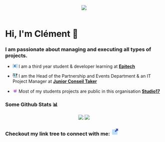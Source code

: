<div align="center">
<a href="https://github.com/Clement-Fernandes" target="_blank"><img src="https://camo.githubusercontent.com/31a2f49c2960bd98e115c536f78f1781d631d2097cbbd73cb006be1aa526246b/68747470733a2f2f692e696d6775722e636f6d2f4136625747466c2e676966" width=""></a>
</div>

<br>

# Hi, I'm Clément :speech_balloon:

### I am passionate about managing and executing all types of projects.

- <p><img src=".assets/epitech-icon.png" width="15"> I am a third year student & developer learning at <b><a href="https://www.epitech.eu">Epitech</a></b> <a href="https://www.epitech.eu" target="_blank"></a> </p>

- <p><img src=".assets/taker-icon.png" width="15"> I am the Head of the Partnership and Events Department & an IT Project Manager at <b><a href="https://taker.epitech.eu/">Junior Conseil Taker</a></b> <a href="https://taker.epitech.eu" target="_blank"></a> </p>

- <p><img src=".assets/studio17-icon.png" width="15"> Most of my students projects are public in this organisation <b><a href="https://github.com/Studio-17">Studio17</a></b> <a href="https://github.com/Studio-17" target="_blank"></a> </p>

### Some Github Stats :bar_chart:

<div align="center">
    <img src="https://github-readme-streak-stats.herokuapp.com/?user=Clement-Fernandes&show_icons=true&theme=dark&layout=compact&count_private=true&include_all_commits=true" width="45%"/>
    <img src="https://github-readme-stats.vercel.app/api?username=Clement-Fernandes&show_icons=true&theme=dark&layout=compact&count_private=true&include_all_commits=true" width="45%" />
</div>

### Checkout my link tree to connect with me: <a href="https://clement-fernandes.github.io/linktree/"><img src=".assets/external-link.svg" width="25px" alt="linktree"></a>
